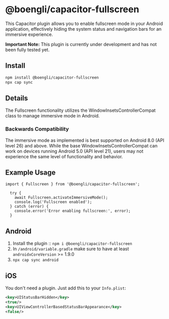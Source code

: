 # @boengli/capacitor-fullscreen

This Capacitor plugin allows you to enable fullscreen mode in your Android application, effectively hiding the system status and navigation bars for an immersive experience.

**Important Note:**
This plugin is currently under development and has not been fully tested yet.


## Install

```bash
npm install @boengli/capacitor-fullscreen
npx cap sync
```


## Details

The Fullscreen functionality utilizes the WindowInsetsControllerCompat class to manage immersive mode in Android.

### Backwards Compatibility
The immersive mode as implemented is best supported on Android 8.0 (API level 26) and above. While the base WindowInsetsControllerCompat can work on devices running Android 5.0 (API level 21), users may not experience the same level of functionality and behavior.


## Example Usage 

```
import { Fullscreen } from '@boengli/capacitor-fullscreen';

  try {
    await Fullscreen.activateImmersiveMode();
    console.log('Fullscreen enabled');
  } catch (error) {
    console.error('Error enabling fullscreen:', error);
  }
```

## Android

1. Install the plugin :: `npm i @boengli/capacitor-fullscreen`
2. In `/android/variable.gradle` make sure to have at least `androidxCoreVersion` >=  1.9.0
3. `npx cap sync android`


## iOS

You don't need a plugin. Just add this to your `Info.plist`:

```xml
<key>UIStatusBarHidden</key>
<true/>
<key>UIViewControllerBasedStatusBarAppearance</key>
<false/>
```
